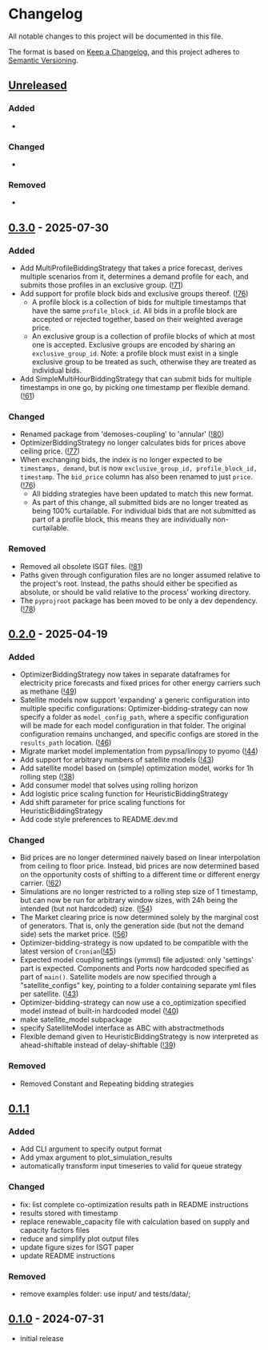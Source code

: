# Changelog
All notable changes to this project will be documented in this file.

The format is based on [Keep a Changelog](https://keepachangelog.com/en/1.0.0/),
and this project adheres to [Semantic Versioning](https://semver.org/spec/v2.0.0.html).

## [Unreleased]

### Added
-

### Changed
-

### Removed
-

## [0.3.0] - 2025-07-30

### Added
- Add MultiProfileBiddingStrategy that takes a price forecast, derives multiple scenarios from it, determines a demand profile for each, and submits those profiles in an exclusive group. ([!71](https://gitlab.tudelft.nl/demoses/annular/-/merge_requests/71))
- Add support for profile block bids and exclusive groups thereof. ([!76](https://gitlab.tudelft.nl/demoses/annular/-/merge_requests/76))
  - A profile block is a collection of bids for multiple timestamps that have the same `profile_block_id`. All bids in a profile block are accepted or rejected together, based on their weighted average price.
  - An exclusive group is a collection of profile blocks of which at most one is accepted. Exclusive groups are encoded by sharing an `exclusive_group_id`. Note: a profile block must exist in a single exclusive group to be treated as such, otherwise they are treated as individual bids.
- Add SimpleMultiHourBiddingStrategy that can submit bids for multiple timestamps in one go, by picking one timestamp per flexible demand. ([!61](https://gitlab.tudelft.nl/demoses/annular/-/merge_requests/61))

### Changed
- Renamed package from 'demoses-coupling' to 'annular' ([!80](https://gitlab.tudelft.nl/demoses/annular/-/merge_requests/80))
- OptimizerBiddingStrategy no longer calculates bids for prices above ceiling price. ([!77](https://gitlab.tudelft.nl/demoses/annular/-/merge_requests/77))
- When exchanging bids, the index is no longer expected to be `timestamps, demand`, but is now `exclusive_group_id, profile_block_id, timestamp`. The `bid_price` column has also been renamed to just `price`. ([!76](https://gitlab.tudelft.nl/demoses/annular/-/merge_requests/76))
  - All bidding strategies have been updated to match this new format.
  - As part of this change, all submitted bids are no longer treated as being 100% curtailable. For individual bids that are not submitted as part of a profile block, this means they are individually non-curtailable.

### Removed
- Removed all obsolete ISGT files. ([!81](https://gitlab.tudelft.nl/demoses/annular/-/merge_requests/81))
- Paths given through configuration files are no longer assumed relative to the project's root. Instead, the paths should either be specified as absolute, or should be valid relative to the process' working directory.
- The `pyprojroot` package has been moved to be only a dev dependency. ([!78](https://gitlab.tudelft.nl/demoses/demoses-coupling/-/merge_requests/78))

## [0.2.0] - 2025-04-19

### Added
- OptimizerBiddingStrategy now takes in separate dataframes for electricity price forecasts
  and fixed prices for other energy carriers such as methane ([!49](https://gitlab.tudelft.nl/demoses/annular/-/merge_requests/49))
- Satellite models now support 'expanding' a generic configuration into multiple specific configurations:
  Optimizer-bidding-strategy can now specify a folder as `model_config_path`, where a specific configuration will be
  made for each model configuration in that folder. The original configuration remains unchanged, and specific configs
  are stored in the `results_path` location. ([!46](https://gitlab.tudelft.nl/demoses/annular/-/merge_requests/46))
- Migrate market model implementation from pypsa/linopy to pyomo ([!44](https://gitlab.tudelft.nl/demoses/annular/-/merge_requests/44))
- Add support for arbitrary numbers of satellite models ([!43](https://gitlab.tudelft.nl/demoses/annular/-/merge_requests/43))
- Add satellite model based on (simple) optimization model, works for 1h rolling step ([!38](https://gitlab.tudelft.nl/demoses/annular/-/merge_requests/38))
- Add consumer model that solves using rolling horizon
- Add logistic price scaling function for HeuristicBiddingStrategy
- Add shift parameter for price scaling functions for HeuristicBiddingStrategy
- Add code style preferences to README.dev.md

### Changed
- Bid prices are no longer determined naively based on linear interpolation from ceiling to floor price. Instead, bid prices are now determined based on the opportunity costs of shifting to a different time or different energy carrier. ([!62](https://gitlab.tudelft.nl/demoses/annular/-/merge_requests/62))
- Simulations are no longer restricted to a rolling step size of 1 timestamp, but can now be run for
  arbitrary window sizes, with 24h being the intended (but not hardcoded) size.
  ([!54](https://gitlab.tudelft.nl/demoses/annular/-/merge_requests/54))
- The Market clearing price is now determined solely by the marginal cost of generators. That is, only the generation side (but not the demand side) sets the market price. ([!56](https://gitlab.tudelft.nl/demoses/annular/-/merge_requests/56))
- Optimizer-bidding-strategy is now updated to be compatible with the latest version of `Cronian`([!45](https://gitlab.tudelft.nl/demoses/annular/-/merge_requests/45))
- Expected model coupling settings (ymmsl) file adjusted: only 'settings' part is expected.
  Components and Ports now hardcoded specified as part of `main()`.
  Satellite models are now specified through a "satellite_configs" key, pointing to a folder containing separate yml files per satellite. ([!43](https://gitlab.tudelft.nl/demoses/annular/-/merge_requests/43))
- Optimizer-bidding-strategy can now use a co_optimization specified model instead of built-in hardcoded model ([!40](https://gitlab.tudelft.nl/demoses/annular/-/merge_requests/40))
- make satellite_model subpackage
- specify SatelliteModel interface as ABC with abstractmethods
- Flexible demand given to HeuristicBiddingStrategy is now interpreted as ahead-shiftable instead of delay-shiftable ([!39](https://gitlab.tudelft.nl/demoses/annular/-/merge_requests/39))

### Removed
- Removed Constant and Repeating bidding strategies

## [0.1.1]

### Added
- Add CLI argument to specify output format
- Add ymax argument to plot_simulation_results
- automatically transform input timeseries to valid for queue strategy

### Changed
- fix: list complete co-optimization results path in README instructions
- results stored with timestamp
- replace renewable_capacity file with calculation based on supply and capacity factors files
- reduce and simplify plot output files
- update figure sizes for ISGT paper
- update README instructions

### Removed
- remove examples folder: use input/ and tests/data/;


## [0.1.0] - 2024-07-31

- initial release

[Unreleased]: https://gitlab.tudelft.nl/demoses/annular/compare/v0.3.0...HEAD
[0.3.0]: https://gitlab.tudelft.nl/demoses/annular/-/releases/v0.3.0
[0.2.0]: https://gitlab.tudelft.nl/demoses/annular/-/releases/v0.2.0
[0.1.1]: https://gitlab.tudelft.nl/demoses/annular/-/releases/v0.1.1
[0.1.0]: https://gitlab.tudelft.nl/demoses/annular/-/releases/v0.1.0
